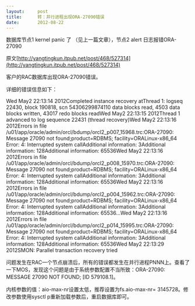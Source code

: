```yaml
---
layout:     post
title:      转：并行进程出现ORA-27090错误
date:       2012-08-22
---
```

数据库节点1  kernel panic 了 （见上一篇文章），节点2 alert 日志报错ORA-27090

原文[http://yangtingkun.itpub.net/post/468/527314](http://yangtingkun.itpub.net/post/468/527314)

客户的RAC数据库出现ORA-27090错误。

 

 

详细的错误信息如下：

Wed May2 22:13:14 2012Completed instance recovery atThread 1: logseq 22430, block 190818, scn 54306299874110 data blocks read, 4503 data blocks written, 43017 redo blocks readWed May2 22:13:15 2012Thread 1 advanced to log sequence 22431 (thread recovery)Wed May2 22:13:16 2012Errors in file /u01/app/oracle/admin/orcl/bdump/orcl2_p007_15968.trc:ORA-27090: Message 27090 not found;product=RDBMS; facility=ORALinux-x86_64 Error: 4: Interrupted system callAdditional information: 3Additional information: 128Additional information: 65536Wed May2 22:13:16 2012Errors in file /u01/app/oracle/admin/orcl/bdump/orcl2_p008_15970.trc:ORA-27090: Message 27090 not found;product=RDBMS; facility=ORALinux-x86_64 Error: 4: Interrupted system callAdditional information: 3Additional information: 128Additional information: 65536Wed May2 22:13:16 2012Errors in file /u01/app/oracle/admin/orcl/bdump/orcl2_p004_15962.trc:ORA-27090: Message 27090 not found;product=RDBMS; facility=ORALinux-x86_64 Error: 4: Interrupted system callAdditional information: 3Additional information: 128Additional information: 65536...Wed May2 22:13:16 2012Errors in file /u01/app/oracle/admin/orcl/bdump/orcl2_p014_15995.trc:ORA-27090: Message 27090 not found;product=RDBMS; facility=ORALinux-x86_64 Error: 4: Interrupted system callAdditional information: 3Additional information: 128Additional information: 65536Wed May2 22:13:29 2012SMON: Parallel transaction recovery tried

问题发生在RAC一个节点崩溃后，所有的错误都发生在并行进程PNNN上。查看了一下MOS，发现这个问题是由于系统参数配置不当所致：ORA-27090: MESSAGE 27090 NOT FOUND; [ID 579108.1]。

内核参数的值：aio-max-nr设置太低，推荐设置为fs.aio-max-nr= 3145728。修改参数使用sysctl p重新加载参数后，重启数据库即可。
